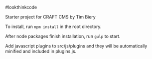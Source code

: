 #lookthinkcode

Starter project for CRAFT CMS by Tim Biery

To install, run `npm install` in the root directory.

After node packages finish installation, run `gulp` to start.

Add javascript plugins to src/js/plugins and they will be automatically minified and included in plugins.js.

